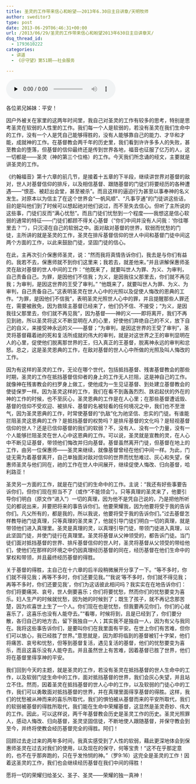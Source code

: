 ```yaml
---
title: 圣灵的工作带来信心和盼望——2013年6.30日主日讲章/天明牧师
author: sweditor3
type: post
date: 2013-06-29T06:46:31+00:00
url: /2013/06/29/圣灵的工作带来信心和盼望2013年630日主日讲章天/
dsq_thread_id:
  - 1793610222
categories:
  - 讲道
  - 《＠守望》第51期——社会服务

---
```

<div id="c-8515" class="grandmp3">
  <audio src="https://t5.shwchurch.org/wp-content/uploads/2013/06/20130629141759660.mp3" controls false preload="none" autobuffer="false"></audio>
</div>

各位弟兄姊妹：平安！

因户外被关在家里的这两年时间里，我自己对圣灵的工作有较多的思考，特别是思考圣灵在软弱的人性里的工作。我们每一个人是软弱的，若没有圣灵在我们生命中的工作，没有一个人是凭自己能够得胜的，没有人能够靠自己的能力、才华和才能，成就神的工作。在基督教会两千年的历史里，我们看到许许多多人的失败，甚至教会的堕落，但基督的信仰最终还是传到世界各地，福音也征服了亿万的人，这一切都是——圣灵（神的第三个位格）的工作。今天我们所念诵的经文，主要就是讲圣灵的工作。

《约翰福音》第十六章的前几节，是接着十五章的下半段，继续讲世界对基督的敌对，世人对基督信仰的排斥，以及相信基督、跟随基督的门徒们将要经历的各种遭遇——“恨恶、被赶出会堂，甚至被杀”。而且这样的逼迫行为甚至以事奉神的名义发生。对原本以为信主了在这个世界会“一帆风顺”、“凡事亨通”的门徒讲这些话，目的是叫他们到了时候可以想起祂对他们说过，而不至失去信心。但听了主所说的这些事，门徒们反而“满心忧愁”。而且门徒们忧愁到一个程度——我想这是信心软弱的通常的特征——门徒们都顾不得关心基督（“你们中间并没有人问我：‘你往哪里去？’”），只沉浸在自己的软弱之中。面对敌对基督的世界，软弱而忧愁的门徒，主所讲的就是圣灵的工作，圣灵在排斥基督信仰的世人中间和基督门徒中间这两个方面的工作，以此来鼓励门徒，坚固门徒的信心。

在此，主再次引介保惠师圣灵，说：“然而我将真情告诉你们，我去是与你们有益的。我若不去，保惠师就不到你们这里来；我若去，就差他来。”并且讲解保惠师圣灵在敌对基督的世人中间的工作：“他既来了，就要叫世人为罪、为义、为审判，自己责备自己。为罪，是因他们不信我；为义，是因我往父那里去，你们就不再见我；为审判，是因这世界的王受了审判。” “他既来了，就要叫世人为罪、为义、为审判，自己责备自己。”这表明圣灵在世人心中的光照以及促使人悔改的恩典的工作。“为罪，是因他们不信我”，表明圣灵光照世人心中的罪，并且提醒那些人罪还在，需要被赦免，因为救赎主基督已经来了，他们仍不信、不接受；“为义，是因我往父那里去，你们就不再见我”，因为基督——神的义——即将离开，我们不再见到祂，所以圣灵将这义不断显明在人的心里，好使他们弃绝自己的不义，放下自己的自义，来接受神永远的义——基督；“为审判，是因这世界的王受了审判”，圣灵将基督藉着祂的死和复活所成就的伟大的审判，就是对这世界之王的审判显明在人的心里，促使他们脱离那世界的王，归入真正的王基督，脱离神永远的审判和忿怒。总之，这是圣灵恩典的工作，在敌对基督的世人心中所做的光照及叫人悔改的工作。

因为有这样的圣灵的工作，无论在哪个世代，包括抵挡基督、残害基督教会的那些时期，圣灵的工作在抵挡基督信仰者的身上的工作无人拦阻，这是神自己的工作。就像神在残害教会的扫罗身上做工，使他成为一生见证基督、到处建立基督教会的使徒保罗一样。因为圣灵这样的工作，我们在看不到轰轰烈烈、跌宕起伏的外在的神的工作的时候，也不至灰心，圣灵恩典的工作是在人心里；在那些基督遭诋毁、基督的信仰不受欢迎、被排斥、基督的名被轻看的任何境况之中，我们也不至泄气，因为圣灵恩典的工作，时常使基督的“仇敌”化为祂坚信、忠实的门徒。有谁能拦阻圣灵这恩典的工作？是抵挡基督的权势吗？是排斥基督的文化吗？是轻视基督信仰的世人？还是已信仰基督的我们的软弱？不，没有人、没有一个力量，没有一个人能够拦阻圣灵在世人心中这恩典的工作。可以说，圣灵就是宣教的灵，在人心中不断见证基督，带领他们悔改并归向基督。基督虽然离开门徒，但基督在地上的工作，由另一位保惠师——圣灵来继续，就像基督曾经在他们中间一样。为此，门徒无需为着基督离开，自己单独面对敌对信仰的世界而忧愁难过、灰心和失望，保惠师圣灵与他们同在，祂的工作在世人中间展开，继续促使人悔改、归向基督，哈利路亚！

圣灵另一方面的工作，就是在门徒们的生命中的工作。主说：“我还有好些事要告诉你们，但你们现在担当不了（或作“不能领会”）。只等真理的圣灵来了，他要引导你们明白（原文作“进入”）一切的真理，因为他不是凭自己说的，乃是把他所听见的都说出来，并要把将来的事告诉你们。他要荣耀我，因为他要将受于我的告诉你们。凡父所有的，都是我的，所以我说，他要将受于我的告诉你们。”过去基督怎样教导祂门徒真理，只等真理的圣灵来了，他就引导门徒们明白一切的真理，就是带领他们进入真理里。圣灵是真理的灵，以真理引导门徒，带领门徒进入真理，以此坚固门徒，并使门徒行在真理里。圣灵将基督从父神领受的，都告诉门徒。当门徒们面对抵挡基督的世界、排斥基督信仰的世人时，圣灵将基督从父领受的带给他们，使他们在那样的环境之中仍因真理经历基督的同在，经历基督在他们生命中的掌权和带领，并且最终经历基督的得胜。

关于基督的得胜，主自己在十六章的后半段稍微展开分享了一下。“等不多时，你们就不得见我；再等不多时，你们还要见我。”“我说‘等不多时，你们就不得见我；再等不多时，你们还要见我’，你们为这话彼此相问吗？我实实在在地告诉你们：你们将要痛哭、哀号，世人倒要喜乐；你们将要忧愁，然而你们的忧愁要变为喜乐。妇人生产的时候就忧愁，因为她的时候到了；既生了孩子，就不再记念那苦楚，因为欢喜世上生了一个人。你们现在也是忧愁，但我要再见你们，你们的心就喜乐了，这喜乐也没有人能夺去。”“看哪，时候将到，且是已经到了，你们要分散，各归自己的地方去，留下我独自一人；其实我不是独自一人，因为有父与我同在。我将这些事告诉你们，是要叫你们在我里面有平安。在世上你们有苦难，但你们可以放心，我已经胜了世界。”意思就是，因为即将临到的基督被钉十字架，他们将痛苦、哀号和忧愁，但等到基督复活，遇见复活的基督，他们的忧愁要变为喜乐，而且这喜乐没有人能夺去。并且虽然世上有苦难，因着基督已胜了世界，他们将在基督里得享神的平安。

我们回到今天的主题，就是圣灵的工作，若没有圣灵在抵挡基督的世人生命中的工作，以及软弱门徒生命中的工作，面对抵挡基督的世界，我们会灰心失望，并且站立不住。然而，因着圣灵在抵挡基督的世人心中的工作，以及软弱的门徒心中的工作，我们可以勇敢面对抵挡基督的世界，并在真理里面得享基督的得胜。这样，我们的忧愁被从神而来的喜乐所取代，我们的惧怕被从基督而来的平安所取代，我们的软弱被基督的得胜所取代，我们能在生命中荣耀基督，这显然是圣灵奇妙、伟大的工作。因此，可以这样说，两千年基督教会历史是圣灵工作的历史。圣灵光照罪人，感动人悔改、归向基督，圣灵坚固信徒，不断地使人跟随基督，并保守教会到至今，并终将使教会经历基督完全的得胜。阿们！

回顾过去走过来的两年多时间，我真实感受到了人性的软弱，藉此更深地体会到保惠师圣灵在过去对我们的使用，以及现在的保守，何等宝贵！“这不在乎那定意的，也不在乎那奔跑的，只在乎发怜悯的神。”（罗9:16）这完全是圣灵的工作！因着这圣灵的工作，我们也会继续经历基督在我们中间的得胜！

愿将一切的荣耀归给圣父、圣子、圣灵——荣耀的独一真神！